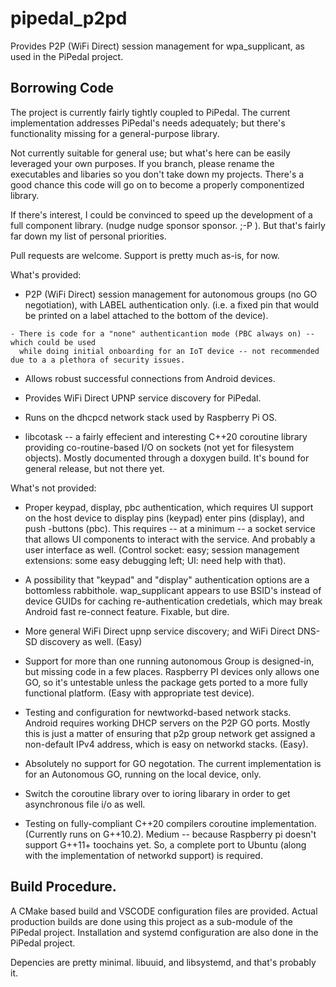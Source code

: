 # pipedal_p2pd

Provides P2P (WiFi Direct) session management for wpa_supplicant, as used in the PiPedal project.


## Borrowing Code 

The project is currently fairly tightly coupled to PiPedal. The current implementation addresses PiPedal's needs adequately; but there's functionality 
missing for a general-purpose library.

Not currently suitable for general use; but what's here can be easily leveraged your own purposes. If you branch, please rename the executables and libaries
so you don't take down my projects. There's a good chance this code will go on to become a properly componentized library.

If there's interest, I could be convinced to speed up the development of a full component library. (nudge nudge sponsor sponsor. ;-P ). But that's fairly
far down my list of personal priorities.

Pull requests are welcome. Support is pretty much as-is, for now.

What's provided:

   - P2P (WiFi Direct) session management for autonomous groups (no GO negotiation), with LABEL authentication only. (i.e. a fixed pin that would be 
      printed on a label attached to the bottom of the device). 

    - There is code for a "none" authenticantion mode (PBC always on) -- which could be used 
      while doing initial onboarding for an IoT device -- not recommended due to a a plethora of security issues. 

   - Allows robust successful connections from Android devices. 

   - Provides WiFi Direct UPNP service discovery for PiPedal.


   - Runs on the dhcpcd network stack used by Raspberry Pi OS.

   - libcotask -- a fairly effecient and interesting C++20 coroutine library providing  co-routine-based I/O on sockets (not yet for filesystem objects). Mostly documented through a doxygen build. It's bound for general release, but not there yet.

What's not provided:

-   Proper keypad, display, pbc authentication, which requires UI support on the host device to display pins (keypad) enter pins (display), and push -buttons (pbc).   This requires -- at a minimum -- a socket service that allows UI components to interact with the service. And probably a user interface as well.
    (Control socket: easy; session management extensions: some easy debugging left; UI: need help with that).

-   A possibility that "keypad" and "display" authentication options are a bottomless rabbithole. wap_supplicant appears to use BSID's instead of device GUIDs
    for caching re-authentication credetials, which may break Android fast re-connect feature. Fixable, but dire.

-   More general WiFi Direct upnp service discovery; and WiFi Direct DNS-SD discovery as well. (Easy)

-   Support for more than one running autonomous Group is designed-in, but missing code in a few places. Raspberry PI devices only allows one GO, so it's untestable
    unless the package gets ported to a more fully functional platform. (Easy with appropriate test device).
    
-   Testing and configuration for newtworkd-based network stacks. Android requires working DHCP servers on the P2P GO ports. Mostly this is just a matter of 
    ensuring that p2p group network get assigned a non-default IPv4 address, which is easy on networkd stacks.  (Easy).

-   Absolutely no support for GO negotation. The current implementation is for an Autonomous GO, running on the local device, only.

-   Switch the coroutine library over to ioring libarary in order to get asynchronous file i/o as well.

-   Testing on fully-compliant C++20 compilers coroutine implementation. (Currently runs on G++10.2). Medium -- because Raspberry pi doesn't support 
    G++11+ toochains yet. So, a complete port to Ubuntu (along with the implementation of networkd support) is required.


## Build Procedure.

A CMake based build and VSCODE configuration files are  provided. Actual production builds are done using this project as a sub-module of the PiPedal project. Installation and systemd configuration are also done in the PiPedal project.

Depencies are pretty minimal.  libuuid, and libsystemd, and that's probably it.



